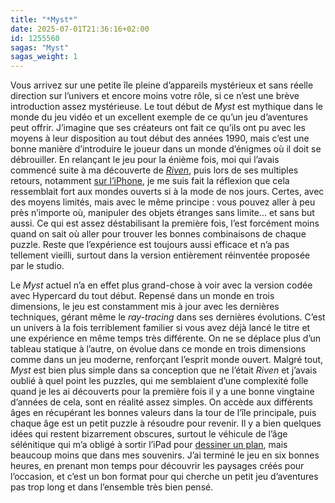 ```yaml
---
title: "*Myst*"
date: 2025-07-01T21:36:16+02:00
id: 1255560
sagas: "Myst"
sagas_weight: 1
---
```


Vous arrivez sur une petite île pleine d’appareils mystérieux et sans réelle direction sur l’univers et encore moins votre rôle, si ce n’est une brève introduction assez mystérieuse. Le tout début de *Myst* est mythique dans le monde du jeu vidéo et un excellent exemple de ce qu’un jeu d’aventures peut offrir. J’imagine que ses créateurs ont fait ce qu’ils ont pu avec les moyens à leur disposition au tout début des années 1990, mais c’est une bonne manière d’introduire le joueur dans un monde d’énigmes où il doit se débrouiller. En relançant le jeu pour la énième fois, moi qui l’avais commencé suite à ma découverte de [*Riven*](/jeu-video/riven/), puis lors de ses multiples retours, notamment [sur l’iPhone](https://www.igen.fr/app-store/myst-revient-sur-iphone-7777), je me suis fait la réflexion que cela ressemblait fort aux mondes ouverts si à la mode de nos jours. Certes, avec des moyens limités, mais avec le même principe : vous pouvez aller à peu près n’importe où, manipuler des objets étranges sans limite… et sans but aussi. Ce qui est assez déstabilisant la première fois, l’est forcément moins quand on sait où aller pour trouver les bonnes combinaisons de chaque puzzle. Reste que l’expérience est toujours aussi efficace et n’a pas tellement vieilli, surtout dans la version entièrement réinventée proposée par le studio.

Le *Myst* actuel n’a en effet plus grand-chose à voir avec la version codée avec Hypercard du tout début. Repensé dans un monde en trois dimensions, le jeu est constamment mis à jour avec les dernières techniques, gérant même le *ray-tracing* dans ses dernières évolutions. C’est un univers à la fois terriblement familier si vous avez déjà lancé le titre et une expérience en même temps très différente. On ne se déplace plus d’un tableau statique à l’autre, on évolue dans ce monde en trois dimensions comme dans un jeu moderne, renforçant l’esprit monde ouvert. Malgré tout, *Myst* est bien plus simple dans sa conception que ne l’était *Riven* et j’avais oublié à quel point les puzzles, qui me semblaient d’une complexité folle quand je les ai découverts pour la première fois il y a une bonne vingtaine d’années de cela, sont en réalité assez simples. On accède aux différents âges en récupérant les bonnes valeurs dans la tour de l’île principale, puis chaque âge est un petit puzzle à résoudre pour revenir. Il y a bien quelques idées qui restent bizarrement obscures, surtout le véhicule de l’âge sélénitique qui m’a obligé à sortir l’iPad pour [dessiner un plan](plan.jpeg), mais beaucoup moins que dans mes souvenirs. J’ai terminé le jeu en six bonnes heures, en prenant mon temps pour découvrir les paysages créés pour l’occasion, et c’est un bon format pour qui cherche un petit jeu d’aventures pas trop long et dans l’ensemble très bien pensé.



